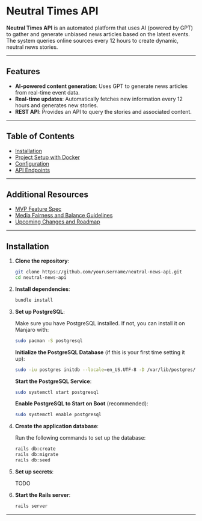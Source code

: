 # Neutral Times API

**Neutral Times API** is an automated platform that uses AI (powered by GPT) to gather and generate unbiased news articles based on the latest events. The system queries online sources every 12 hours to create dynamic, neutral news stories.

---

## Features
- **AI-powered content generation**: Uses GPT to generate news articles from real-time event data.
- **Real-time updates**: Automatically fetches new information every 12 hours and generates new stories.
- **REST API**: Provides an API to query the stories and associated content.

---

## Table of Contents
- [Installation](#installation)
- [Project Setup with Docker](docs/project-setup-with-docker.md)
- [Configuration](#configuration)
- [API Endpoints](#api-endpoints)

---

## Additional Resources
- [MVP Feature Spec](docs/mvp-feature-spec.md)
- [Media Fairness and Balance Guidelines](docs/media-fairness-guidelines.md)
- [Upcoming Changes and Roadmap](taskell.md)

---

## Installation

1. **Clone the repository**:

    ```bash
    git clone https://github.com/yourusername/neutral-news-api.git
    cd neutral-news-api
    ```

2. **Install dependencies**:

    ```bash
    bundle install
    ```

3. **Set up PostgreSQL**:

    Make sure you have PostgreSQL installed. If not, you can install it on Manjaro with:

    ```bash
    sudo pacman -S postgresql 
    ```

    **Initialize the PostgreSQL Database** (if this is your first time setting it up):

    ```bash
    sudo -iu postgres initdb --locale=en_US.UTF-8 -D /var/lib/postgres/data
    ```

    **Start the PostgreSQL Service**:

    ```bash
    sudo systemctl start postgresql
    ```

    **Enable PostgreSQL to Start on Boot** (recommended):

    ```bash
    sudo systemctl enable postgresql
    ```

4. **Create the application database**:

    Run the following commands to set up the database:

    ```bash
    rails db:create
    rails db:migrate
    rails db:seed
    ```

5. **Set up secrets**:

    TODO

6. **Start the Rails server**:

    ```bash
    rails server
    ```
---

